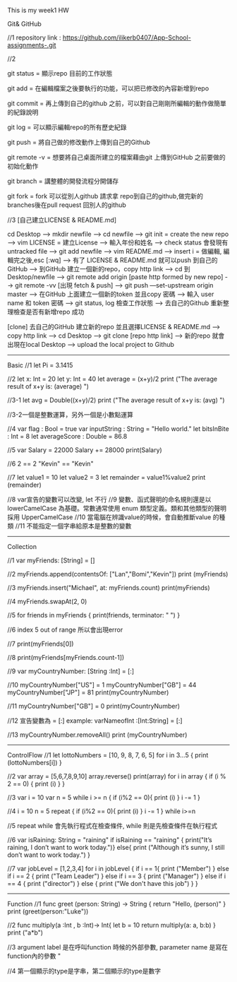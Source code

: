 This is my week1 HW


Git& GitHub

//1 repository link : https://github.com/ilikerb0407/App-School-assignments-.git

//2

git status = 顯示repo 目前的工作狀態

git add = 在編輯檔案之後要執行的功能，可以把已修改的內容新增到repo

git commit = 再上傳到自己的github 之前，可以對自己剛剛所編輯的動作做簡單的紀錄說明

git log = 可以顯示編輯repo的所有歷史紀錄

git push = 將自己做的修改動作上傳到自己的Github

git remote -v = 想要將自己桌面所建立的檔案藉由git 上傳到GitHub 之前要做的初始化動作

git branch = 講整體的開發流程分開儲存

git fork = fork 可以從別人github 請求拿 repo到自己的github,做完新的branches後在pull request 回別人的github  

//3 [自己建立LICENSE & README.md]

cd Desktop --> mkdir newfile --> cd newfile --> git init = create the new repo --> vim LICENSE = 建立License --> 輸入年份和姓名 --> check status 會發現有untracked file --> git add newfile --> vim README.md --> insert i = 做編輯, 編輯完之後,esc [:wq] --> 有了 LICENSE & README.md 就可以push 到自己的GitHub
 --> 到GitHub 建立一個新的repo，copy http link --> cd 到Desktop/newfile --> git remote add origin [paste http formed by new repo] --> git remote -vv [出現 fetch & push] --> git push —set-upstream origin master --> 在GitHub 上面建立一個新的token 並且copy 密碼 --> 輸入 user name 和 token 密碼 --> git status, log 檢查工作狀態 --> 去自己的Github 重新整理檢查是否有新增repo 成功

[clone]
去自己的GitHub 建立新的repo 並且選擇LICENSE & README.md --> copy http link --> cd Desktop --> git clone [repo http link] --> 新的repo 就會出現在local Desktop --> upload the local project to Github

-----------------------------------------------
Basic 
//1 
let Pi = 3.1415

//2
let x: Int = 20
let y: Int = 40
let average = (x+y)/2
print ("The average result of x+y is: \(average) ")

//3-1
let avg = Double((x+y)/2)
print ("The average result of x+y is: \(avg) ")

//3-2一個是整數運算，另外一個是小數點運算

//4 
var flag : Bool = true
var inputString : String = "Hello world."
let bitsInBite : Int = 8
let averageScore : Double = 86.8

//5
var Salary = 22000
Salary += 28000
print(Salary)

//6
2 == 2
"Kevin" == "Kevin"

//7
let value1 = 10
let value2 = 3
let remainder = value1%value2
print (remainder)

//8 var宣告的變數可以改變, let 不行
//9 變數、函式聲明的命名規則還是以 lowerCamelCase 為基礎。常數通常使用 enum 類型定義。類和其他類型的聲明採用 UpperCamelCase
//10 當電腦在辨識value的時候，會自動推斷value 的種類
//11 不能指定一個字串給原本是整數的變數

------------------------------
Collection 

//1
var myFriends: [String] = []

//2
myFriends.append(contentsOf: ["Lan","Bomi","Kevin"])
print (myFriends)

//3
myFriends.insert("Michael", at: myFriends.count)
print(myFriends)

//4
myFriends.swapAt(2, 0)

//5
for friends in myFriends {
    print(friends, terminator: " ")
}

//6 index 5 out of range 所以會出現error

//7
print(myFriends[0])

//8
print(myFriends[myFriends.count-1])

//9
var myCountryNumber: [String :Int] = [:]

//10
myCountryNumber["US"] = 1
myCountryNumber["GB"] = 44
myCountryNumber["JP"] = 81
print(myCountryNumber)

//11
myCountryNumber["GB"] = 0
print(myCountryNumber)

//12 宣告變數為 = [:] example: varNameofInt :[Int:String] = [:]

//13
myCountryNumber.removeAll()
print (myCountryNumber)

-------------------------------------------
ControlFlow 
//1
let lottoNumbers = [10, 9, 8, 7, 6, 5]
for i in 3...5 {
    print (lottoNumbers[i])
}

//2
var array = [5,6,7,8,9,10]
array.reverse()
print(array)
for i in array {
    if (i % 2 == 0) {
        print (i)
    }
}

//3
var i = 10
var n = 5 
while i >= n {
    if (i%2 == 0){
        print (i)
    }
    i -= 1
}

//4
i = 10
n = 5
repeat {
    if (i%2 == 0){
        print (i)
    }
    i -= 1
} while i>=n

//5 repeat while 會先執行程式在檢查條件, while 則是先檢查條件在執行程式

//6
var isRaining: String = "raining"
if isRaining == "raining" { 
    print("It’s raining, I don’t want to work today.")}
    else{
    print ("Although it’s sunny, I still don’t want to work today.")
}

//7
var jobLevel = [1,2,3,4]
for i in jobLevel {
    if i == 1{
        print ("Member")
    }
    else if i == 2 {
        print ("Team Leader")
    }
    else if i == 3 {
        print ("Manager")
    }
    else if i == 4 {
        print ("director")
    }
    else {
        print ("We don't have this job")
    }
}

---------------------------------------------
Function
//1
func greet (person: String) -> String {
    return "Hello, \(person)"
}
print (greet(person:"Luke"))

//2
func multiply(a :Int , b :Int)-> Int{
    let b = 10
    return multiply(a: a, b:b)
}
print ("a*b")


//3 argument label 是在呼叫function 時候的外部參數, parameter name 是寫在function內的參數 "
    
//4 第一個顯示的type是字串，第二個顯示的type是數字

